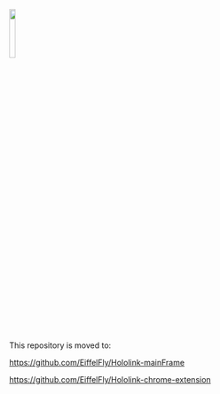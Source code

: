 <img src="https://github.com/j3ygithub/hololink/blob/master/docs/images/brand.png" width="15%">

This repository is moved to:

https://github.com/EiffelFly/Hololink-mainFrame

https://github.com/EiffelFly/Hololink-chrome-extension
